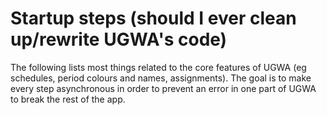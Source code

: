 # Startup steps (should I ever clean up/rewrite UGWA's code)

The following lists most things related to the core features of UGWA (eg schedules, period colours and names, assignments). The goal is to make every step asynchronous in order to prevent an error in one part of UGWA to break the rest of the app.
